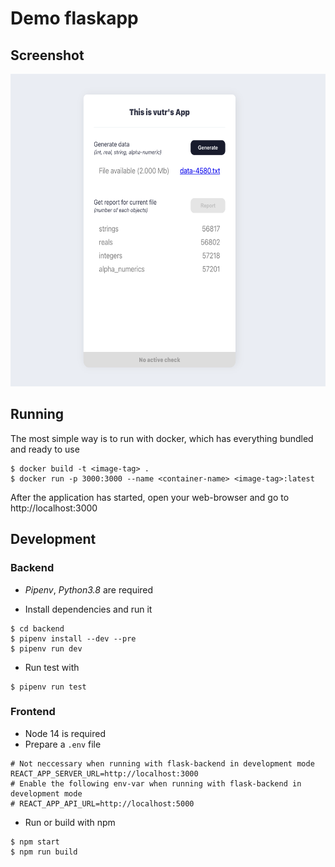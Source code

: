# Demo flaskapp

## Screenshot

<p align="center">
  <img src="docs/ss.png" height="500">
</p>

## Running

The most simple way is to run with docker, which has everything bundled and ready to use

```shell
$ docker build -t <image-tag> .
$ docker run -p 3000:3000 --name <container-name> <image-tag>:latest
```

After the application has started, open your web-browser and go to http://localhost:3000

## Development
### Backend
- *Pipenv*, *Python3.8* are required

- Install dependencies and run it
```shell
$ cd backend
$ pipenv install --dev --pre
$ pipenv run dev
```

- Run test with
```shell
$ pipenv run test
```
### Frontend
- Node 14 is required
- Prepare a `.env` file

```
# Not neccessary when running with flask-backend in development mode
REACT_APP_SERVER_URL=http://localhost:3000
# Enable the following env-var when running with flask-backend in development mode
# REACT_APP_API_URL=http://localhost:5000
```

- Run or build with npm
```shell
$ npm start
$ npm run build
```
